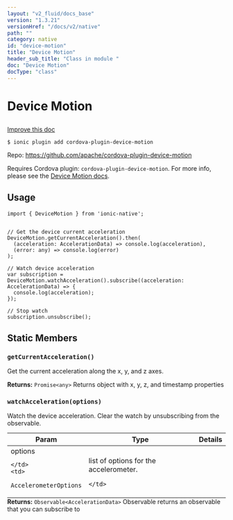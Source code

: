 ```yaml
---
layout: "v2_fluid/docs_base"
version: "1.3.21"
versionHref: "/docs/v2/native"
path: ""
category: native
id: "device-motion"
title: "Device Motion"
header_sub_title: "Class in module "
doc: "Device Motion"
docType: "class"
---
```









<h1 class="api-title">

  
  Device Motion
  

  

  

</h1>

<a class="improve-v2-docs" href="http://github.com/driftyco/ionic-native/edit/master/src/plugins/devicemotion.ts#L35">
  Improve this doc
</a>





<!-- decorators -->


<pre><code>$ ionic plugin add cordova-plugin-device-motion</code></pre>
<p>Repo:
  <a href="https://github.com/apache/cordova-plugin-device-motion">
    https://github.com/apache/cordova-plugin-device-motion
  </a>
</p>

<!-- description -->

<p>Requires Cordova plugin: <code>cordova-plugin-device-motion</code>. For more info, please see the <a href="https://github.com/apache/cordova-plugin-device-motion">Device Motion docs</a>.</p>



<!-- @usage tag -->

<h2>Usage</h2>

<pre><code class="lang-typescript">import { DeviceMotion } from &#39;ionic-native&#39;;


// Get the device current acceleration
DeviceMotion.getCurrentAcceleration().then(
  (acceleration: AccelerationData) =&gt; console.log(acceleration),
  (error: any) =&gt; console.log(error)
);

// Watch device acceleration
var subscription = DeviceMotion.watchAcceleration().subscribe((acceleration: AccelerationData) =&gt; {
  console.log(acceleration);
});

// Stop watch
subscription.unsubscribe();
</code></pre>




<!-- @property tags -->
<h2>Static Members</h2>
<div id="getCurrentAcceleration"></div>
<h3><code>getCurrentAcceleration()</code>
  
</h3>

Get the current acceleration along the x, y, and z axes.






<div class="return-value" markdown="1">
  <i class="icon ion-arrow-return-left"></i>
  <b>Returns:</b> 
<code>Promise&lt;any&gt;</code> Returns object with x, y, z, and timestamp properties
</div>



<div id="watchAcceleration"></div>
<h3><code>watchAcceleration(options)</code>
  
</h3>



Watch the device acceleration. Clear the watch by unsubscribing from the observable.


<table class="table param-table" style="margin:0;">
  <thead>
  <tr>
    <th>Param</th>
    <th>Type</th>
    <th>Details</th>
  </tr>
  </thead>
  <tbody>
  
  <tr>
    <td>
      options
      
      
    </td>
    <td>
      
<code>AccelerometerOptions</code>
    </td>
    <td>
      <p>list of options for the accelerometer.</p>

      
    </td>
  </tr>
  
  </tbody>
</table>





<div class="return-value" markdown="1">
  <i class="icon ion-arrow-return-left"></i>
  <b>Returns:</b> 
<code>Observable&lt;AccelerationData&gt;</code> Observable returns an observable that you can subscribe to
</div>




<!-- methods on the class -->

<!-- related link --><!-- end content block -->


<!-- end body block -->

